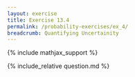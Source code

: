 ```yaml
---
layout: exercise
title: Exercise 13.4
permalink: /probability-exercises/ex_4/
breadcrumb: Quantifying Uncertainity
---
```


{% include mathjax_support %}

<div><i class="arrow-up loader" data-chapter="probability-exercises" data-exercise="ex_4" data-rating="0"></i></div>
{% include_relative question.md %}
